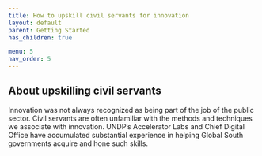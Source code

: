 ```yaml
---
title: How to upskill civil servants for innovation
layout: default
parent: Getting Started
has_children: true

menu: 5
nav_order: 5
---
```


## About upskilling civil servants

Innovation was not always recognized as being part of the job of the public sector. Civil servants are often unfamiliar with the methods and techniques we associate with innovation. UNDP’s Accelerator Labs and Chief Digital Office have accumulated substantial experience in helping Global South governments acquire and hone such skills.   

